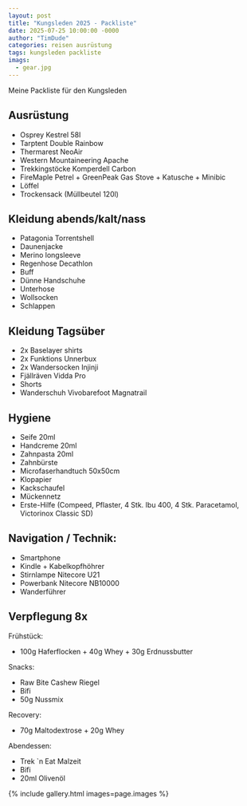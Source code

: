 ```yaml
---
layout: post
title: "Kungsleden 2025 - Packliste"
date: 2025-07-25 10:00:00 -0000
author: "TimDude"
categories: reisen ausrüstung
tags: kungsleden packliste 
imags:
  - gear.jpg
---
```


Meine Packliste für den Kungsleden

## Ausrüstung
* Osprey Kestrel 58l
* Tarptent Double Rainbow
* Thermarest NeoAir
* Western Mountaineering Apache
* Trekkingstöcke Komperdell Carbon
* FireMaple Petrel +  GreenPeak Gas Stove + Katusche + Minibic
* Löffel
* Trockensack (Müllbeutel 120l)

## Kleidung abends/kalt/nass
* Patagonia Torrentshell
* Daunenjacke
* Merino longsleeve
* Regenhose Decathlon
* Buff
* Dünne Handschuhe
* Unterhose
* Wollsocken
* Schlappen

## Kleidung Tagsüber
* 2x Baselayer shirts 
* 2x Funktions Unnerbux
* 2x Wandersocken Injinji
* Fjällräven Vidda Pro
* Shorts
* Wanderschuh Vivobarefoot Magnatrail

## Hygiene
* Seife 20ml
* Handcreme 20ml
* Zahnpasta 20ml
* Zahnbürste
* Microfaserhandtuch 50x50cm
* Klopapier
* Kackschaufel
* Mückennetz
* Erste-Hilfe (Compeed, Pflaster, 4 Stk. Ibu 400, 4 Stk. Paracetamol, Victorinox Classic SD)

## Navigation / Technik:
* Smartphone
* Kindle + Kabelkopfhöhrer
* Stirnlampe Nitecore U21
* Powerbank Nitecore NB10000
* Wanderführer

## Verpflegung 8x
Frühstück:
* 100g Haferflocken + 40g Whey + 30g Erdnussbutter

Snacks:
* Raw Bite Cashew Riegel
* Bifi
* 50g Nussmix

Recovery:
* 70g Maltodextrose + 20g Whey

Abendessen:
* Trek `n Eat Malzeit
* Bifi
* 20ml Olivenöl

{% include gallery.html images=page.images %}


